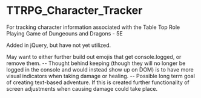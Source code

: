 # TTRPG_Character_Tracker
For tracking character information associated with the Table Top Role Playing Game
of Dungeouns and Dragons - 5E

Added in jQuery, but have not yet utilized.

May want to either further build out emojis that get console.logged, or remove them.
  -- Thought behind keeping (though they will no longer be logged in the console and would instead show up on DOM) is to have more visual indicators when    taking damage or healing.
  -- Possible long term goal of creating text-based adventure. If this is created further functionality of screen adjustments when causing damage could take place.
